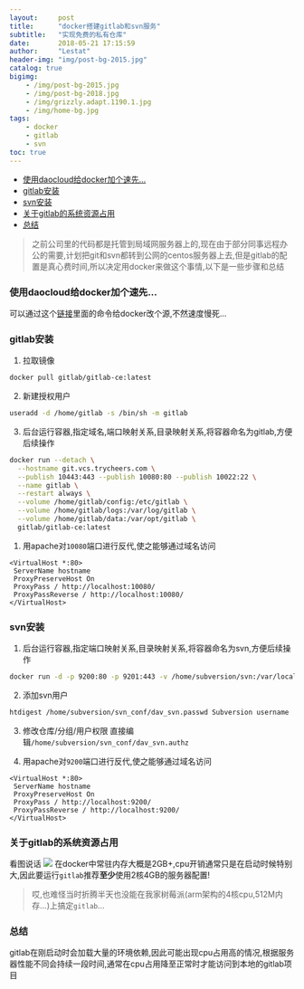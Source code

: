 ```yaml
---
layout:     post
title:      "docker搭建gitlab和svn服务"
subtitle:   "实现免费的私有仓库"
date:       2018-05-21 17:15:59
author:     "Lestat"
header-img: "img/post-bg-2015.jpg"
catalog: true
bigimg:
    - /img/post-bg-2015.jpg
    - /img/post-bg-2018.jpg
    - /img/grizzly.adapt.1190.1.jpg
    - /img/home-bg.jpg
tags:
    - docker
    - gitlab
    - svn
toc: true
---
```


- [使用daocloud给docker加个速先...](#%E4%BD%BF%E7%94%A8daocloud%E7%BB%99docker%E5%8A%A0%E4%B8%AA%E9%80%9F%E5%85%88)
- [gitlab安装](#gitlab%E5%AE%89%E8%A3%85)
- [svn安装](#svn%E5%AE%89%E8%A3%85)
- [关于gitlab的系统资源占用](#%E5%85%B3%E4%BA%8Egitlab%E7%9A%84%E7%B3%BB%E7%BB%9F%E8%B5%84%E6%BA%90%E5%8D%A0%E7%94%A8)
- [总结](#%E6%80%BB%E7%BB%93)

> 之前公司里的代码都是托管到局域网服务器上的,现在由于部分同事远程办公的需要,计划把git和svn都转到公网的centos服务器上去,但是gitlab的配置是真心费时间,所以决定用docker来做这个事情,以下是一些步骤和总结  

### 使用daocloud给docker加个速先...
可以通过这个[链接](http://www.daocloud.io/mirror#accelerator-doc)里面的命令给docker改个源,不然速度慢死...

### gitlab安装  
1. 拉取镜像
```bash
docker pull gitlab/gitlab-ce:latest
```

2. 新建授权用户
```bash
useradd -d /home/gitlab -s /bin/sh -m gitlab
```

3. 后台运行容器,指定域名,端口映射关系,目录映射关系,将容器命名为gitlab,方便后续操作
```bash
docker run --detach \
  --hostname git.vcs.trycheers.com \
  --publish 10443:443 --publish 10080:80 --publish 10022:22 \
  --name gitlab \
  --restart always \
  --volume /home/gitlab/config:/etc/gitlab \
  --volume /home/gitlab/logs:/var/log/gitlab \
  --volume /home/gitlab/data:/var/opt/gitlab \
  gitlab/gitlab-ce:latest
```

1. 用apache对`10080`端口进行反代,使之能够通过域名访问  
```
<VirtualHost *:80>
 ServerName hostname
 ProxyPreserveHost On 
 ProxyPass / http://localhost:10080/
 ProxyPassReverse / http://localhost:10080/
</VirtualHost>
```

### svn安装  
1. 后台运行容器,指定端口映射关系,目录映射关系,将容器命名为svn,方便后续操作
```bash
docker run -d -p 9200:80 -p 9201:443 -v /home/subversion/svn:/var/local/svn -v /home/subversion/svn_backup:/var/svn-backup -v /home/subversion/svn_conf/:/etc/apache2/dav_svn/ --name svn marvambass/subversion
```

2. 添加svn用户  
```bash
htdigest /home/subversion/svn_conf/dav_svn.passwd Subversion username
```

3. 修改仓库/分组/用户权限
直接编辑`/home/subversion/svn_conf/dav_svn.authz`

1. 用apache对`9200`端口进行反代,使之能够通过域名访问  
```
<VirtualHost *:80>
 ServerName hostname
 ProxyPreserveHost On 
 ProxyPass / http://localhost:9200/
 ProxyPassReverse / http://localhost:9200/
</VirtualHost>
```

### 关于gitlab的系统资源占用  
看图说话
![](https://lestat.b0.upaiyun.com/blog/gitlab-stats.png)
在docker中常驻内存大概是2GB+,cpu开销通常只是在启动时候特别大,因此要运行`gitlab`推荐**至少**使用2核4GB的服务器配置!
> 哎,也难怪当时折腾半天也没能在我家树莓派(arm架构的4核cpu,512M内存...)上搞定`gitlab`...

### 总结
gitlab在刚启动时会加载大量的环境依赖,因此可能出现cpu占用高的情况,根据服务器性能不同会持续一段时间,通常在cpu占用降至正常时才能访问到本地的gitlab项目  
